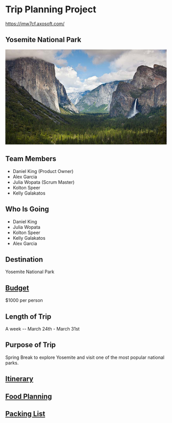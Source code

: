 # Trip Planning Project

https://jmw7cf.axosoft.com/

## Yosemite National Park
![Yosemite Valley](https://github.com/danielking13/TripProjectSE/blob/master/yosemite-photo.jpg "Yosemite National Park")

## Team Members
* Daniel King (Product Owner)
* Alex Garcia 
* Julia Wopata (Scrum Master)
* Kolton Speer
* Kelly Galakatos

## Who Is Going 
* Daniel King
* Julia Wopata
* Kolton Speer
* Kelly Galakatos
* Alex Garcia

## Destination
Yosemite National Park 
## [Budget](https://github.com/danielking13/TripProjectSE/blob/master/budget.md) 
$1000 per person
## Length of Trip 
A week -- March 24th - March 31st
## Purpose of Trip
Spring Break to explore Yosemite and visit one of the most popular national parks.
## [Itinerary](https://github.com/danielking13/TripProjectSE/blob/master/Itinerary.md)

## [Food Planning](https://github.com/danielking13/TripProjectSE/blob/master/Food.md)

## [Packing List](https://github.com/danielking13/TripProjectSE/blob/master/PackingList.md)
